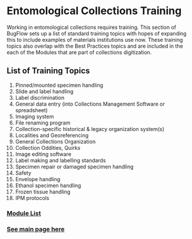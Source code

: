 # Entomological Collections Training
Working in entomological collections requires training. This section of BugFlow sets up a list of standard training topics with hopes of expanding this to include examples of materials institutions use now.  These training topics also overlap with the Best Practices topics and are included in the each of the Modules that are part of collections digitization.

## List of Training Topics

1. Pinned/mounted specimen handling
1. Slide and label handling
1. Label discrimination
1. General data entry (into Collections Management Software or spreadsheet)
1. Imaging system
1. File renaming program
1. Collection-specific historical & legacy organization system(s)
1. Localities and Georeferencing
1. General Collections Organization
1. Collection Oddities, Quirks
1. Image editing software
1. Label making and labelling standards
1. Specimen repair or damaged specimen handling
1. Safety
1. Envelope handling
1. Ethanol specimen handling
1. Frozen tissue handling
1. IPM protocols


### [Module List](https://entcollnet.github.io/BugFlow/modules/)
### [See main page here](https://entcollnet.github.io/BugFlow/)
